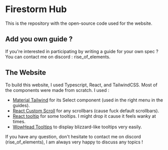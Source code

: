 # Firestorm Hub

This is the repository with the open-source code used for the website.

## Add you own guide ?

If you're interested in participating by writing a guide for your own spec ? You can contact me on discord : rise_of_elements.

## The Website

To build this website, I used Typescript, React, and TailwindCSS. Most of the components were made from scratch. I used :

- [Material Tailwind](https://www.material-tailwind.com/docs/react/select) for its Select component (used in the right menu in the guides).
- [React Custom Scroll](https://www.npmjs.com/package/react-custom-scroll) for any scrollbars (cause fuck default scrollbars).
- [React tooltip](https://www.npmjs.com/package/react-tooltip) for some tooltips. I might drop it cause it feels wanky at times.
- [WowHead Tooltips](https://www.wowhead.com/tooltips) to display blizzard-like tooltips very easily.

If you have any question, don't hesitate to contact me on discord (rise_of_elements), I am always very happy to discuss any topics !
